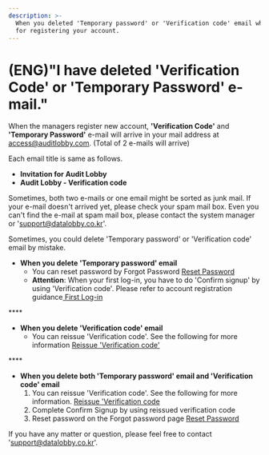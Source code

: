```yaml
---
description: >-
  When you deleted 'Temporary password' or 'Verification code' email which is
  for registering your account.
---
```


# \(ENG\)"I have deleted 'Verification Code' or 'Temporary Password' e-mail."

When the managers register new account, **'Verification Code'** and **'Temporary Password'** e-mail will arrive in your mail address at access@auditlobby.com. \(Total of 2 e-mails will arrive\)

Each email title is same as follows. 

* **Invitation for Audit Lobby**
* **Audit Lobby - Verification code**

Sometimes, both two e-mails or one email might be sorted as junk mail. If your e-mail doesn't arrived yet, please check your spam mail box. Even you can't find the e-mail at spam mail box, please contact the system manager or 'support@datalobby.co.kr'.

Sometimes, you could delete 'Temporary password' or 'Verification code' email by mistake.

* **When you delete 'Temporary password' email**
  * You can reset password by Forgot Password [Reset Password ](../undefined-2/setup/0./1-1-forgot-password.md) 
  * **Attention**: When your first log-in, you have to do 'Confirm signup' by using 'Verification code'. Please refer to account registration guidance[ First Log-in](../undefined-2/setup/0./#3-press-confirm-signup-in-the-bottom-right-of-the-pop-up)

\*\*\*\*

* **When you delete 'Verification code' email**
  * You can reissue 'Verification code'. See the following for more information [Reissue 'Verification code'](../undefined-2/setup/0./1-2.-2.md)

\*\*\*\*

* **When you delete both 'Temporary password' email and 'Verification code' email**
  1. You can reissue 'Verification code'. See the following for more information. [Reissue 'Verification code](../undefined-2/setup/0./1-2.-2.md)
  2. Complete Confirm Signup by using reissued verification code
  3. Reset password on the Forgot password page [Reset Password  ](../undefined-2/setup/0./1-1-forgot-password.md)   



If you have any matter or question, please feel free to contact 'support@datalobby.co.kr'.


